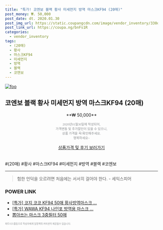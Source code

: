 ```yaml
--- 
title: "특가! 코엔보 블랙 황사 미세먼지 방역 마스크KF94 (20매)" 
post_money: ₩. 50,000 
post_date: dt. 2020.01.30 
post_img_url: https://static.coupangcdn.com/image/vendor_inventory/330d/b9650720b3ac29958d86d22cb79b782059cfe4501eb368fb1b598263a518.jpg 
post_link_url: https://coupa.ng/bnFs1R 
categories: 
  - vendor_inventory 
tags: 
  - (20매) 
  - 황사 
  - 마스크KF94 
  - 미세먼지 
  - 방역 
  - 블랙 
  - 코엔보 
--- 
```

[![foo](https://static.coupangcdn.com/image/vendor_inventory/330d/b9650720b3ac29958d86d22cb79b782059cfe4501eb368fb1b598263a518.jpg)](https://coupa.ng/bnFs1R) 

## 코엔보 블랙 황사 미세먼지 방역 마스크KF94 (20매) 
<p style="text-align: center;">**₩ 50,000**</p> 
<p style="text-align: center;"><span style="color: #898c8f; font-family: Georgia,Times,serif; font-size: 0.75em;">2020년01월30일에 작성되어, <br>가격변동 및 추가할인이 있을 수 있으니,<br> 상품 가격을 꼭!확인해주세요.<br>행복하세요~</span> 
</p>	 
<div markdown="0" style="text-align: center;"><a href="https://coupa.ng/bnFs1R" class="btn btn--success">상품가격 및 후기 보러가기</a></div> 
<br><br> 
  #(20매) #황사 #마스크KF94 #미세먼지 #방역 #블랙 #코엔보 
<hr> 

> 험한 언덕을 오르려면 처음에는 서서히 걸어야 한다. - 세익스피어 


### POWER LINK

* <a href="https://blog.naver.com/an0733/221789394950" target="_blank">[특가] 코지 코코 KF94 50매 황사방역마스크 ...</a>
* <a href="https://blog.naver.com/an0733/221790100418" target="_blank">[특가] WAWA KF94 나인포 방역용 마스크 ...</a>
* <a href="https://blog.naver.com/fasyy4321/221789630524" target="_blank">뽑아쓰는 마스크 3중필터 50매</a>

<span style="color: #898c8f; font-family: Georgia,Times,serif; font-size: 0.55em;">파트너스활동으로 작성자에게 일정액의 커미션이 제공될수 있습니다.</span> 
